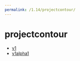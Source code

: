```yaml
---
permalink: /1.14/projectcontour/
---
```


# projectcontour



* [v1](v1/index.md)
* [v1alpha1](v1alpha1/index.md)